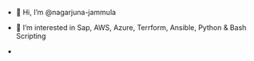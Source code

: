 - 👋 Hi, I’m @nagarjuna-jammula
- 👀 I’m interested in Sap, AWS, Azure, Terrform, Ansible, Python & Bash Scripting

- 
